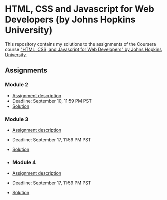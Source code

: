 # HTML, CSS and Javascript for Web Developers (by Johns Hopkins University)

This repository contains my solutions to the assignments of the Coursera course
["HTML, CSS, and Javascript for Web Developers" by Johns Hopkins University](https://www.coursera.org/learn/html-css-javascript-for-web-developers).

## Assignments

### Module 2
* [Assignment description](Assignment/Module_2/assignment2_description/Assignment-2.md)
* Deadline: September 10, 11:59 PM PST
* [Solution](https://nikesh0025.github.io/HTML-CSS-JS-Course/Assignment/Module_2/)

### Module 3
* [Assignment description](Assignment/Module_3/assignment3_description/Assignment-3.md)
* Deadline: September 17, 11:59 PM PST
* [Solution](https://nikesh0025.github.io/HTML-CSS-JS-Course/Assignment/Module_3/)

* ### Module 4
* [Assignment description](Assignment/Module_4/assignment4_description/Assignment-4.md)
* Deadline: September 17, 11:59 PM PST
* [Solution](https://nikesh0025.github.io/HTML-CSS-JS-Course/Assignment/Module_4/)
